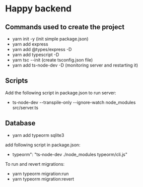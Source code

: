 # Happy backend

## Commands used to create the project

* yarn init -y (init simple package.json)
* yarn add express 
* yarn add @types/express -D
* yarn add typescript -D
* yarn tsc --init (create tsconfig.json file)
* yarn add ts-node-dev -D (monitoring server and restarting it)

## Scripts

Add the following script in package.json to run server:

* ts-node-dev --transpile-only --ignore-watch node_modules src/server.ts

## Database

* yarn add typeorm sqlite3

add following script in package.json:
* typeorm": "ts-node-dev ./node_modules typeorm/cli.js"

To run and revert migrations:
* yarn typeorm migration:run
* yarn typeorm migration:revert
